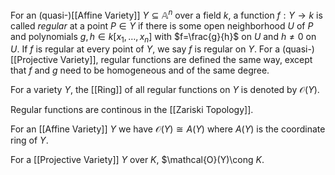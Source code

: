 For an (quasi-)[[Affine Variety]] $Y\subseteq \mathbb{A}^n$ over a field $k$, a function $f:Y\rightarrow k$ is called *regular* at a point $P\in Y$ if there is some open neighborhood $U$ of $P$ and polynomials $g,h\in k[x_1,\dots,x_n]$ with $f=\frac{g}{h}$ on $U$ and $h\neq 0$ on $U$.
If $f$ is regular at every point of $Y$, we say $f$ is regular on $Y$.
For a (quasi-)[[Projective Variety]], regular functions are defined the same way, except that $f$ and $g$ need to be homogeneous and of the same degree.

For a variety $Y$, the [[Ring]] of all regular functions on $Y$ is denoted by $\mathcal{O}(Y)$.

Regular functions are continous in the [[Zariski Topology]]. 

For an [[Affine Variety]] $Y$ we have $\mathcal{O}(Y) \cong A(Y)$ where $A(Y)$ is the coordinate ring of $Y$.

For a [[Projective Variety]] $Y$ over $K$, $\mathcal{O}(Y)\cong $K$.